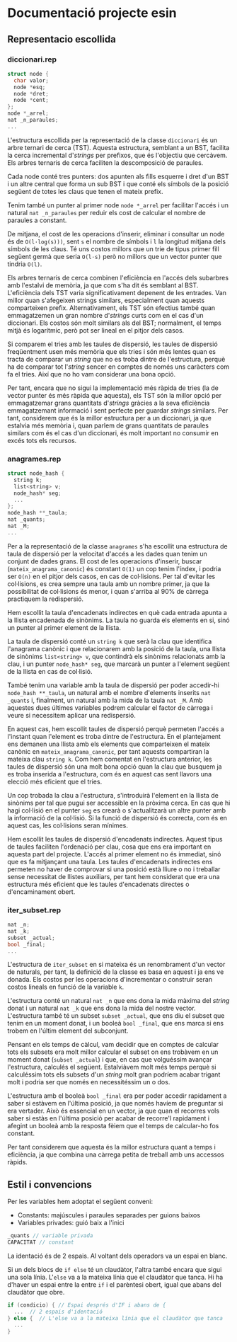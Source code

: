 # Documentació projecte esin

## Representacio escollida

### diccionari.rep

```cpp
struct node {
  char valor;
  node *esq;
  node *dret;
  node *cent;
};
node *_arrel;
nat _n_paraules;
...
```

L'estructura escollida per la representació de la classe `diccionari` és un arbre ternari de cerca (TST). Aquesta estructura, semblant a un BST, facilita la cerca incremental d'_strings_ per prefixos, que és l'objectiu que cercàvem. Els arbres ternaris de cerca faciliten la descomposició de paraules.

Cada node conté tres punters: dos apunten als fills esquerre i dret d'un BST i un altre central que forma un sub BST i que conté els símbols de la posició següent de totes les claus que tenen el mateix prefix.

Tenim també un punter al primer node `node *_arrel` per facilitar l'accés i un natural `nat _n_paraules` per reduir els cost de calcular el nombre de paraules a constant.

De mitjana, el cost de les operacions d'inserir, eliminar i consultar un node és de `O(l·log(s)))`, sent `s` el nombre de símbols i `l` la longitud mitjana dels símbols de les claus. Té uns costos millors que un trie de tipus primer fill següent germà que seria `O(l·s)` però no millors que un vector punter que tindria `O(l)`.

Els arbres ternaris de cerca combinen l'eficiència en l'accés dels subarbres amb l'estalvi de memòria, ja que com s'ha dit és semblant al BST. L'eficiència dels TST varia significativament depenent de les entrades. Van millor quan s'afegeixen strings similars, especialment quan aquests comparteixen prefix. Alternativament, els TST són efectius també quan emmagatzemen un gran nombre d'_strings_ curts com en el cas d'un diccionari. Els costos són molt similars als del BST; normalment, el temps mitjà és logarítmic, però pot ser lineal en el pitjor dels casos.

Si comparem el tries amb les taules de dispersió, les taules de dispersió freqüentment usen més memòria que els tries i són més lentes quan es tracta de comparar un _string_ que no es troba dintre de l'estructura, perquè ha de comparar tot l'_string_ sencer en comptes de només uns caràcters com fa el tries. Així que no ho vam considerar una bona opció.

Per tant, encara que no sigui la implementació més ràpida de tries (la de vector punter és més ràpida que aquesta), els TST són la millor opció per emmagatzemar grans quantitats d'_strings_ gràcies a la seva eficiència emmagatzemant informació i sent perfecte per guardar _strings_ similars. Per tant, considerem que és la millor estructura per a un diccionari, ja que estalvia més memòria i, quan parlem de grans quantitats de paraules similars com és el cas d'un diccionari, és molt important no consumir en excés tots els recursos.

### anagrames.rep

```cpp
struct node_hash {
  string k;
  list<string> v;
  node_hash* seg;
  ...
};
node_hash **_taula;
nat _quants;
nat _M;
...
```

Per a la representació de la classe `anagrames` s'ha escollit una estructura de taula de dispersió per la velocitat d'accés a les dades quan tenim un conjunt de dades grans. El cost de les operacions d'inserir, buscar (`mateix_anagrama_canonic`) és constant `O(1)` un cop tenim l'índex, i podria ser `O(n)` en el pitjor dels casos, en cas de col·lisions. Per tal d'evitar les col·lisions, es crea sempre una taula amb un nombre primer, ja que la possibilitat de col·lisions és menor, i quan s'arriba al 90% de càrrega practiquem la redispersió.

Hem escollit la taula d'encadenats indirectes en què cada entrada apunta a la llista encadenada de sinònims. La taula no guarda els elements en si, sinó un punter al primer element de la llista.

La taula de dispersió conté un `string k` que serà la clau que identifica l'anagrama canònic i que relacionarem amb la posició de la taula, una llista de sinònims `list<string> v`, que contindrà els sinònims relacionats amb la clau, i un punter `node_hash* seg`,  que marcarà un punter a l'element següent de la llista en cas de col·lisió.

També tenim una variable amb la taula de dispersió per poder accedir-hi `node_hash **_taula`, un natural amb el nombre d'elements inserits `nat _quants` i, finalment, un natural amb la mida de la taula `nat _M`. Amb aquestes dues últimes variables podrem calcular el factor de càrrega i veure si necessitem aplicar una redispersió.

En aquest cas, hem escollit taules de dispersió perquè permeten l'accés a l'instant quan l'element es troba dintre de l'estructura. En el plantejament ens demanen una llista amb els elements que comparteixen el mateix canònic en `mateix_anagrama_canonic`, per tant aquests compartiran la mateixa clau `string k`. Com hem comentat en l'estructura anterior, les taules de dispersió són una molt bona opció quan la clau que busquem ja es troba inserida a l'estructura, com és en aquest cas sent llavors una elecció més eficient que el tries.

Un cop trobada la clau a l'estructura, s'introduirà l'element en la llista de sinònims per tal que pugui ser accessible en la pròxima cerca. En cas que hi hagi col·lisió en el punter `seg` es crearà o s'actualitzarà un altre punter amb la informació de la col·lisió. Si la funció de dispersió és correcta, com és en aquest cas, les col·lisions seran mínimes.

Hem escollit les taules de dispersió d'encadenats indirectes. Aquest tipus de taules faciliten l'ordenació per clau, cosa que ens era important en aquesta part del projecte. L'accés al primer element no és immediat, sinó que es fa mitjançant una taula. Les taules d'encadenats indirectes ens permeten no haver de comprovar si una posició està lliure o no i treballar sense necessitat de llistes auxiliars, per tant hem considerat que era una estructura més eficient que les taules d'encadenats directes o d'encaminament obert.

### iter_subset.rep

```cpp
nat _n;
nat _k;
subset _actual;
bool _final;
...
```

L'estructura de `iter_subset` en si mateixa és un renombrament d'un vector de naturals, per tant, la definició de la classe es basa en aquest i ja ens ve donada. Els costos per les operacions d'incrementar o construir seran costos lineals en funció de la variable `k`.

L'estructura conté un natural `nat _n` que ens dona la mida màxima del _string_ donat i un natural `nat _k` que ens dona la mida del nostre vector. L'estructura també té un subset `subset _actual`, que ens diu el subset que tenim en un moment donat, i un booleà `bool _final`, que ens marca si ens trobem en l'últim element del subconjunt.

Pensant en els temps de càlcul, vam decidir que en comptes de calcular tots els subsets era molt millor calcular el subset on ens trobàvem en un moment donat (`subset _actual`) i que, en cas que volguéssim avançar l'estructura, calculés el següent. Estalviàvem molt més temps perquè si calculéssim tots els subsets d'un _string_ molt gran podríem acabar trigant molt i podria ser que només en necessitéssim un o dos.

L'estructura amb el booleà `bool _final` era per poder accedir rapidament a saber si estàvem en l'última posició, ja que només havíem de preguntar si era vertader. Això és essencial en un vector, ja que quan el recorres vols saber si estàs en l'última posició per acabar de recorre'l rapidament i afegint un booleà amb la resposta fèiem que el temps de calcular-ho fos constant.

Per tant considerem que aquesta és la millor estructura quant a temps i eficiència, ja que combina una càrrega petita de treball amb uns accessos ràpids.

## Estil i convencions

Per les variables hem adoptat el següent conveni:

- Constants: majúscules i paraules separades per guions baixos
- Variables privades: guió baix a l'inici

```cpp
_quants // variable privada
CAPACITAT // constant
```

La identació és de 2 espais. Al voltant dels operadors va un espai en blanc.

Si un dels blocs de `if else` té un claudàtor, l'altra també encara que sigui una sola línia. L'`else` va a la mateixa línia que el claudàtor que tanca. Hi ha d'haver un espai entre la entre `if` i el parèntesi obert, igual que abans del claudàtor que obre.

```cpp
if (condicio) { // Espai després d'IF i abans de {
  ...  // 2 espais d'identació
} else {  // L'else va a la mateixa línia que el claudàtor que tanca
  ...
}
```

